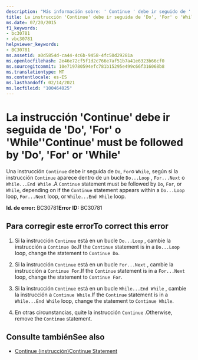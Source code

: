```yaml
---
description: "Más información sobre: ' Continue ' debe ir seguido de ' do ', ' for ' o ' while '"
title: La instrucción 'Continue' debe ir seguida de 'Do', 'For' o 'While'
ms.date: 07/20/2015
f1_keywords:
- bc30781
- vbc30781
helpviewer_keywords:
- BC30781
ms.assetid: a0d5854d-ca44-4c6b-9458-4fc50d29281a
ms.openlocfilehash: 2e46e72cf5f1d2c766e7af51b7a41e6323b66cf0
ms.sourcegitcommit: 10e719780594efc781b15295e499c66f316068b8
ms.translationtype: MT
ms.contentlocale: es-ES
ms.lasthandoff: 02/14/2021
ms.locfileid: "100464025"
---
```

# <a name="continue-must-be-followed-by-do-for-or-while"></a><span data-ttu-id="5a6e1-103">La instrucción 'Continue' debe ir seguida de 'Do', 'For' o 'While'</span><span class="sxs-lookup"><span data-stu-id="5a6e1-103">'Continue' must be followed by 'Do', 'For' or 'While'</span></span>

<span data-ttu-id="5a6e1-104">Una instrucción `Continue` debe ir seguida de `Do`, `For`o `While`, según si la instrucción `Continue` aparece dentro de un bucle `Do...Loop` , `For...Next` o `While...End While` .</span><span class="sxs-lookup"><span data-stu-id="5a6e1-104">A `Continue` statement must be followed by `Do`, `For`, or `While`, depending on if the `Continue` statement appears within a `Do...Loop` loop, `For...Next` loop, or `While...End While` loop.</span></span>  
  
 <span data-ttu-id="5a6e1-105">**Id. de error:** BC30781</span><span class="sxs-lookup"><span data-stu-id="5a6e1-105">**Error ID:** BC30781</span></span>  
  
## <a name="to-correct-this-error"></a><span data-ttu-id="5a6e1-106">Para corregir este error</span><span class="sxs-lookup"><span data-stu-id="5a6e1-106">To correct this error</span></span>  
  
1. <span data-ttu-id="5a6e1-107">Si la instrucción `Continue` está en un bucle `Do...Loop` , cambie la instrucción a `Continue Do`.</span><span class="sxs-lookup"><span data-stu-id="5a6e1-107">If the `Continue` statement is in a `Do...Loop` loop, change the statement to `Continue Do`.</span></span>  
  
2. <span data-ttu-id="5a6e1-108">Si la instrucción `Continue` está en un bucle `For...Next` , cambie la instrucción a `Continue For`.</span><span class="sxs-lookup"><span data-stu-id="5a6e1-108">If the `Continue` statement is in a `For...Next` loop, change the statement to `Continue For`.</span></span>  
  
3. <span data-ttu-id="5a6e1-109">Si la instrucción `Continue` está en un bucle `While...End While` , cambie la instrucción a `Continue While`.</span><span class="sxs-lookup"><span data-stu-id="5a6e1-109">If the `Continue` statement is in a `While...End While` loop, change the statement to `Continue While`.</span></span>  
  
4. <span data-ttu-id="5a6e1-110">En otras circunstancias, quite la instrucción `Continue` .</span><span class="sxs-lookup"><span data-stu-id="5a6e1-110">Otherwise, remove the `Continue` statement.</span></span>  
  
## <a name="see-also"></a><span data-ttu-id="5a6e1-111">Consulte también</span><span class="sxs-lookup"><span data-stu-id="5a6e1-111">See also</span></span>

- [<span data-ttu-id="5a6e1-112">Continue (instrucción)</span><span class="sxs-lookup"><span data-stu-id="5a6e1-112">Continue Statement</span></span>](../language-reference/statements/continue-statement.md)
